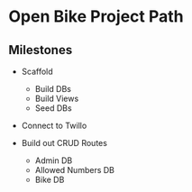 # Open Bike Project Path

## Milestones

* Scaffold
  * Build DBs
  * Build Views
  * Seed DBs

* Connect to Twillo
* Build out CRUD Routes
  * Admin DB
  * Allowed Numbers DB
  * Bike DB
